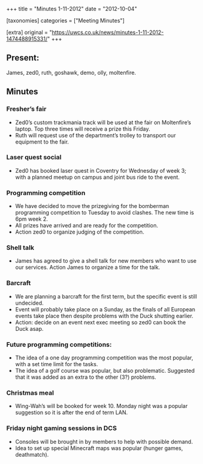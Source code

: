 +++
title = "Minutes 1-11-2012"
date = "2012-10-04"

[taxonomies]
categories = ["Meeting Minutes"]

[extra]
original = "https://uwcs.co.uk/news/minutes-1-11-2012-1474488915331/"
+++

## Present:

James, zed0, ruth, goshawk, demo, olly, moltenfire.

## Minutes

### Fresher’s fair

  - Zed0’s custom trackmania track will be used at the fair on Moltenfire’s laptop. Top three times will receive a prize this Friday.
  - Ruth will request use of the department’s trolley to transport our equipment to the fair.

### Laser quest social

  - Zed0 has booked laser quest in Coventry for Wednesday of week 3; with a planned meetup on campus and joint bus ride to the event.

### Programming competition

  - We have decided to move the prizegiving for the bomberman programming competition to Tuesday to avoid clashes. The new time is 6pm week 2.
  - All prizes have arrived and are ready for the competition.
  - Action zed0 to organize judging of the competition.

### Shell talk

  - James has agreed to give a shell talk for new members who want to use our services. Action James to organize a time for the talk.

### Barcraft

  - We are planning a barcraft for the first term, but the specific event is still undecided.
  - Event will probably take place on a Sunday, as the finals of all European events take place then despite problems with the Duck shutting earlier.
  - Action: decide on an event next exec meeting so zed0 can book the Duck asap.

### Future programming competitions:

  - The idea of a one day programming competition was the most popular, with a set time limit for the tasks.
  - The idea of a golf course was popular, but also problematic. Suggested that it was added as an extra to the other (3?) problems.

### Christmas meal

  - Wing-Wah’s will be booked for week 10. Monday night was a popular suggestion so it is after the end of term LAN.

### Friday night gaming sessions in DCS

  - Consoles will be brought in by members to help with possible demand.
  - Idea to set up special Minecraft maps was popular (hunger games, deathmatch).
